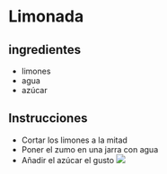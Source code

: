 # Limonada
## ingredientes
* limones
* agua
* azúcar
## Instrucciones
* Cortar los limones a la mitad 
* Poner el zumo en una jarra con agua 
* Añadir el azúcar el gusto 
![ ](https://media.istockphoto.com/id/544468096/es/foto/limonada-con-lim%C3%B3n-menta-y-hielo.jpg?s=612x612&w=0&k=20&c=RXnh1HGOh9KFgZ7pWShTOc96akj0W_as6R9VW8m3zfU=)
 


